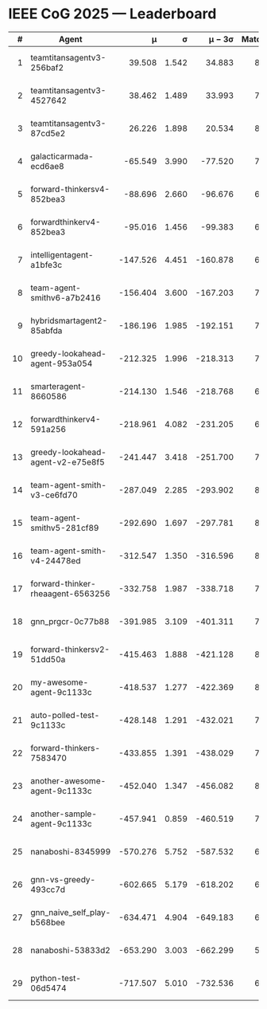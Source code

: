 # IEEE CoG 2025 — Leaderboard

| # | Agent | μ | σ | μ − 3σ | Matches | Updated |
|---:|---|---:|---:|---:|---:|---|
| 1 | teamtitansagentv3-256baf2 | 39.508 | 1.542 | 34.883 | 8200 | 2025-08-20 01:04 |
| 2 | teamtitansagentv3-4527642 | 38.462 | 1.489 | 33.993 | 7614 | 2025-08-20 01:04 |
| 3 | teamtitansagentv3-87cd5e2 | 26.226 | 1.898 | 20.534 | 8466 | 2025-08-20 01:04 |
| 4 | galacticarmada-ecd6ae8 | -65.549 | 3.990 | -77.520 | 7980 | 2025-08-20 01:04 |
| 5 | forward-thinkersv4-852bea3 | -88.696 | 2.660 | -96.676 | 6735 | 2025-08-20 01:04 |
| 6 | forwardthinkerv4-852bea3 | -95.016 | 1.456 | -99.383 | 6351 | 2025-08-20 01:04 |
| 7 | intelligentagent-a1bfe3c | -147.526 | 4.451 | -160.878 | 6540 | 2025-08-20 01:04 |
| 8 | team-agent-smithv6-a7b2416 | -156.404 | 3.600 | -167.203 | 7640 | 2025-08-20 01:04 |
| 9 | hybridsmartagent2-85abfda | -186.196 | 1.985 | -192.151 | 7306 | 2025-08-20 01:04 |
| 10 | greedy-lookahead-agent-953a054 | -212.325 | 1.996 | -218.313 | 7704 | 2025-08-20 01:04 |
| 11 | smarteragent-8660586 | -214.130 | 1.546 | -218.768 | 6734 | 2025-08-20 01:04 |
| 12 | forwardthinkerv4-591a256 | -218.961 | 4.082 | -231.205 | 6934 | 2025-08-20 01:04 |
| 13 | greedy-lookahead-agent-v2-e75e8f5 | -241.447 | 3.418 | -251.700 | 7764 | 2025-08-20 01:04 |
| 14 | team-agent-smith-v3-ce6fd70 | -287.049 | 2.285 | -293.902 | 8582 | 2025-08-20 01:04 |
| 15 | team-agent-smithv5-281cf89 | -292.690 | 1.697 | -297.781 | 8160 | 2025-08-20 01:04 |
| 16 | team-agent-smith-v4-24478ed | -312.547 | 1.350 | -316.596 | 8402 | 2025-08-20 01:04 |
| 17 | forward-thinker-rheaagent-6563256 | -332.758 | 1.987 | -338.718 | 7340 | 2025-08-20 01:04 |
| 18 | gnn_prgcr-0c77b88 | -391.985 | 3.109 | -401.311 | 7310 | 2025-08-20 01:04 |
| 19 | forward-thinkersv2-51dd50a | -415.463 | 1.888 | -421.128 | 8080 | 2025-08-20 01:04 |
| 20 | my-awesome-agent-9c1133c | -418.537 | 1.277 | -422.369 | 8140 | 2025-08-20 01:04 |
| 21 | auto-polled-test-9c1133c | -428.148 | 1.291 | -432.021 | 7460 | 2025-08-20 01:04 |
| 22 | forward-thinkers-7583470 | -433.855 | 1.391 | -438.029 | 7320 | 2025-08-20 01:04 |
| 23 | another-awesome-agent-9c1133c | -452.040 | 1.347 | -456.082 | 8540 | 2025-08-20 01:04 |
| 24 | another-sample-agent-9c1133c | -457.941 | 0.859 | -460.519 | 7640 | 2025-08-20 01:04 |
| 25 | nanaboshi-8345999 | -570.276 | 5.752 | -587.532 | 6760 | 2025-08-20 01:04 |
| 26 | gnn-vs-greedy-493cc7d | -602.665 | 5.179 | -618.202 | 6280 | 2025-08-20 01:04 |
| 27 | gnn_naive_self_play-b568bee | -634.471 | 4.904 | -649.183 | 6700 | 2025-08-20 01:04 |
| 28 | nanaboshi-53833d2 | -653.290 | 3.003 | -662.299 | 5940 | 2025-08-20 01:04 |
| 29 | python-test-06d5474 | -717.507 | 5.010 | -732.536 | 6450 | 2025-08-20 01:04 |
